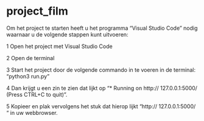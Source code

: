 # project_film

Om het project te starten heeft u het programma “Visual Studio Code” nodig waarnaar u de volgende stappen kunt uitvoeren:

1   Open het project met Visual Studio Code

2   Open de terminal

3   Start het project door de volgende commando in te voeren in de terminal: “python3 run.py”

4   Dan krijgt u een zin te zien dat lijkt op “* Running on http:// 127.0.0.1:5000/ (Press CTRL+C to quit)”.

5   Kopieer en plak vervolgens het stuk dat hierop lijkt “http:// 127.0.0.1:5000/ “ in uw webbrowser.
